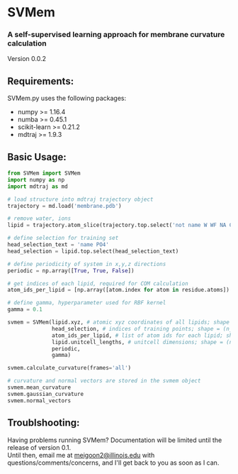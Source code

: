 # SVMem  

### A self-supervised learning approach for membrane curvature calculation  
Version 0.0.2  

## Requirements:  
SVMem.py uses the following packages:  
* numpy >= 1.16.4
* numba >= 0.45.1
* scikit-learn >= 0.21.2  
* mdtraj >= 1.9.3

## Basic Usage:
```python
from SVMem import SVMem
import numpy as np
import mdtraj as md

# load structure into mdtraj trajectory object
trajectory = md.load('membrane.pdb') 

# remove water, ions
lipid = trajectory.atom_slice(trajectory.top.select('not name W WF NA CL'))

# define selection for training set
head_selection_text = 'name PO4' 
head_selection = lipid.top.select(head_selection_text)

# define periodicity of system in x,y,z directions
periodic = np.array([True, True, False]) 

# get indices of each lipid, required for COM calculation
atom_ids_per_lipid = [np.array([atom.index for atom in residue.atoms]) for residue in lipid.top.residues] 

# define gamma, hyperparameter used for RBF kernel 
gamma = 0.1 

svmem = SVMem(lipid.xyz, # atomic xyz coordinates of all lipids; shape = (n_frames, n_atoms)
              head_selection, # indices of training points; shape = (n_lipids)
              atom_ids_per_lipid, # list of atom ids for each lipid; shape = (n_lipids, 
              lipid.unitcell_lengths, # unitcell dimensions; shape = (n_frames, 3)
              periodic, 
              gamma) 

svmem.calculate_curvature(frames='all')

# curvature and normal vectors are stored in the svmem object
svmem.mean_curvature
svmem.gaussian_curvature
svmem.normal_vectors

```

## Troublshooting:
Having problems running SVMem? Documentation will be limited until the release of version 0.1.  
Until then, email me at meigoon2@illinois.edu with questions/comments/concerns, and I'll get back to you as soon as I can.
